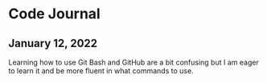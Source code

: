 # Code Journal

## January 12, 2022

Learning how to use Git Bash and GitHub are a bit confusing but I am eager to learn it and be more fluent in what commands to use.